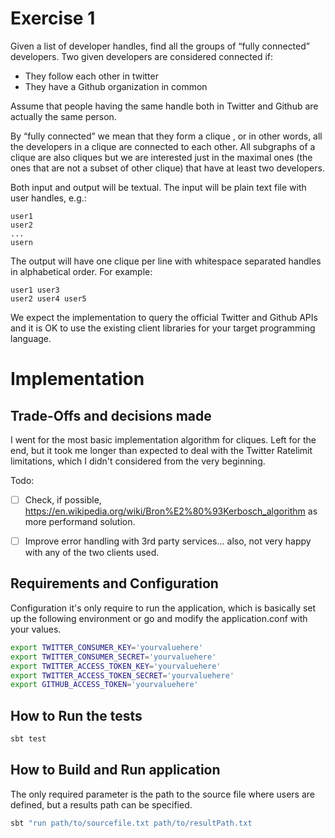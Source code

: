 # Exercise 1

Given a list of developer handles, find all the groups of “fully connected” developers.
Two given developers are considered connected if:

- They follow each other in twitter
- They have a Github organization in common

Assume that people having the same handle both in Twitter and Github are actually the same person.

By “fully connected” we mean that they form a  clique , or in other words, all the developers in a clique
are connected to each other. All subgraphs of a clique are also cliques but we are interested just in the 
maximal  ones (the ones that are not a subset of other clique) that have  at least two developers.

Both input and output will be textual. The input will be plain text file with user handles, e.g.:

```
user1
user2
...
usern
```

The output will have one clique per line with whitespace separated handles in alphabetical order. For example:

```
user1 user3
user2 user4 user5
```

We expect the implementation to query the official Twitter and Github APIs and it is OK to use the existing client
libraries for your target programming language.


# Implementation



## Trade-Offs and decisions made

I went for the most basic implementation algorithm for cliques. Left for the end, but it took me longer than expected
to deal with the Twitter Ratelimit limitations, which I didn't considered from the very beginning. 

Todo:

- [ ] Check, if possible, https://en.wikipedia.org/wiki/Bron%E2%80%93Kerbosch_algorithm as more performand solution.
- [ ] Improve error handling with 3rd party services... also, not very happy with any of the two clients used. 


## Requirements and Configuration

Configuration it's only require to run the application, which is basically set up the following environment or
go and modify the application.conf with your values.

```bash
export TWITTER_CONSUMER_KEY='yourvaluehere'
export TWITTER_CONSUMER_SECRET='yourvaluehere'
export TWITTER_ACCESS_TOKEN_KEY='yourvaluehere'
export TWITTER_ACCESS_TOKEN_SECRET='yourvaluehere'
export GITHUB_ACCESS_TOKEN='yourvaluehere'
```

## How to Run the tests

```bash
sbt test
```

## How to Build and Run application

The only required parameter is the path to the source file where users are defined, but a results path can be
specified.

```bash
sbt "run path/to/sourcefile.txt path/to/resultPath.txt
```
